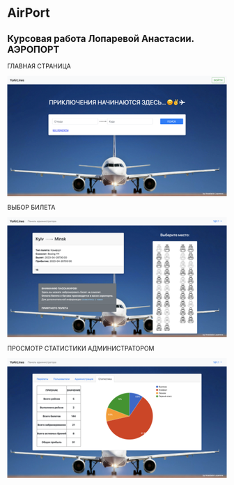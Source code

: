 # AirPort

Курсовая работа Лопаревой Анастасии. АЭРОПОРТ 
-------------------------------------------------------------------------------------------


ГЛАВНАЯ СТРАНИЦА

![MainPageScreen](https://github.com/nlopareva/AirPort/blob/main/main_page_screenshot.png)

ВЫБОР БИЛЕТА

![MainPageScreen](https://github.com/nlopareva/AirPort/blob/main/choose_ticket_screenshot.png)

ПРОСМОТР СТАТИСТИКИ АДМИНИСТРАТОРОМ

![MainPageScreen](https://github.com/nlopareva/AirPort/blob/main/statistics_screenshot.png)
